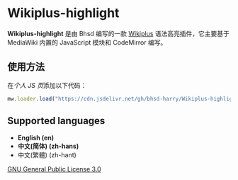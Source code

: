 # Wikiplus-highlight

**Wikiplus-highlight** 是由 Bhsd 编写的一款 [Wikiplus](https://github.com/Wikiplus/Wikiplus) 语法高亮插件，它主要基于 MediaWiki 内置的 JavaScript 模块和 CodeMirror 编写。

## 使用方法

在*个人 JS 页*添加以下代码：

```javascript
mw.loader.load("https://cdn.jsdelivr.net/gh/bhsd-harry/Wikiplus-highlight@stable/main.min.js");
```

## Supported languages

- **English (en)**
- ‪**中文(简体)‬ (zh-hans)**
- 中文(繁體)‬ (zh-hant)

[GNU General Public License 3.0](https://www.gnu.org/licenses/gpl-3.0-standalone.html)

